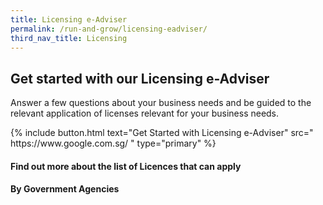 ```yaml
---
title: Licensing e-Adviser
permalink: /run-and-grow/licensing-eadviser/
third_nav_title: Licensing
---
```


## Get started with our Licensing e-Adviser
Answer a few questions about your business needs and be guided to the relevant application of licenses relevant for your business needs.  

<p>
{% include button.html text="Get Started with Licensing e-Adviser" src="
https://www.google.com.sg/
" type="primary" %}
</p>

#### Find out more about the list of Licences that can apply

#### By Government Agencies




